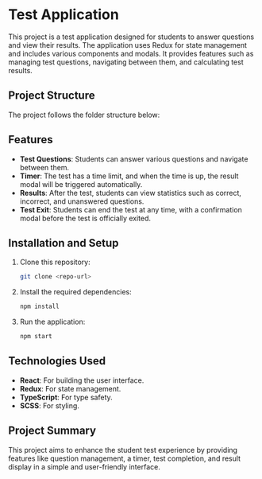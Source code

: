 # Test Application

This project is a test application designed for students to answer questions and view their results. The application uses Redux for state management and includes various components and modals. It provides features such as managing test questions, navigating between them, and calculating test results.

## Project Structure

The project follows the folder structure below:

## Features

- **Test Questions**: Students can answer various questions and navigate between them.
- **Timer**: The test has a time limit, and when the time is up, the result modal will be triggered automatically.
- **Results**: After the test, students can view statistics such as correct, incorrect, and unanswered questions.
- **Test Exit**: Students can end the test at any time, with a confirmation modal before the test is officially exited.

## Installation and Setup

1. Clone this repository:

   ```bash
   git clone <repo-url>

   ```

2. Install the required dependencies:

   ```bash
   npm install

   ```

3. Run the application:

   ```bash
   npm start
   ```

## Technologies Used

- **React**: For building the user interface.
- **Redux**: For state management.
- **TypeScript**: For type safety.
- **SCSS**: For styling.

## Project Summary

This project aims to enhance the student test experience by providing features like question management, a timer, test completion, and result display in a simple and user-friendly interface.

